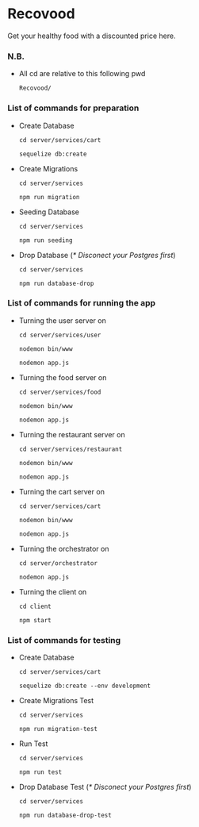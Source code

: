 # Recovood
Get your healthy food with a discounted price here.

### N.B.
- All cd are relative to this following pwd
  ```
  Recovood/
  ```

### List of commands for preparation
- Create Database
  ```
  cd server/services/cart
  ```
  ```
  sequelize db:create
  ```
- Create Migrations
  ```
  cd server/services
  ```
  ```
  npm run migration
  ```
- Seeding Database
  ```
  cd server/services
  ```
  ```
  npm run seeding
  ```
- Drop Database (_* Disconect your Postgres first_)
  ```
  cd server/services
  ```
  ```
  npm run database-drop
  ```

### List of commands for running the app
- Turning the user server on
  ```
  cd server/services/user
  ```
  ```
  nodemon bin/www 
  ```
  ```
  nodemon app.js
  ```
- Turning the food server on
  ```
  cd server/services/food
  ```
  ```
  nodemon bin/www 
  ```
  ```
  nodemon app.js
  ```
- Turning the restaurant server on
  ```
  cd server/services/restaurant
  ```
  ```
  nodemon bin/www 
  ```
  ```
  nodemon app.js
  ```
- Turning the cart server on
  ```
  cd server/services/cart
  ```
  ```
  nodemon bin/www 
  ```
  ```
  nodemon app.js
  ```
- Turning the orchestrator on
  ```
  cd server/orchestrator
  ```
  ```
  nodemon app.js
  ```
- Turning the client on
  ```
  cd client
  ```
  ```
  npm start
  ```

### List of commands for testing
- Create Database
  ```
  cd server/services/cart
  ```
  ```
  sequelize db:create --env development
  ```
- Create Migrations Test
  ```
  cd server/services
  ```
  ```
  npm run migration-test
  ```
- Run Test
  ```
  cd server/services
  ```
  ```
  npm run test
  ```
- Drop Database Test (_* Disconect your Postgres first_)
  ```
  cd server/services
  ```
  ```
  npm run database-drop-test
  ```